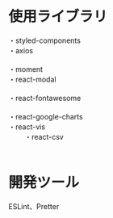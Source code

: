 # 使用ライブラリ
・styled-components<br/>
・axios<br/>    
・moment<br/>
・react-modal<br/>  
・react-fontawesome<br/>  
・react-google-charts<br/> 
・react-vis<br/> 　　
・react-csv<br/>　    　

# 開発ツール    　 
ESLint、Pretter 
